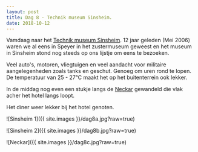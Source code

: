 ```yaml
---
layout: post
title: Dag 8 - Technik museum Sinsheim.
date: 2018-10-12
---
```

Vamdaag naar het [Technik museum Sinsheim](https://sinsheim.technik-museum.de). 12 jaar geleden (Mei 2006) waren we al eens in Speyer in het zustermuseum geweest en het museum in Sinsheim stond nog steeds op ons lijstje om eens te bezoeken.  

Veel auto's, motoren, vliegtuigen en veel aandacht voor militaire aangelegenheden zoals tanks en geschut. Genoeg om uren rond te lopen. De temperatuur van 25 - 27°C maakt het op het buitenterrein ook lekker.  

In de middag nog even een stukje langs de [Neckar](https://nl.m.wikipedia.org/wiki/Neckar) gewandeld die vlak acher het hotel langs loopt.  

Het diner weer lekker bij het hotel genoten.

![Sinsheim 1]({{ site.images }}/dag8a.jpg?raw=true)

![Sinsheim 2]({{ site.images }}/dag8b.jpg?raw=true)

![Neckar]({{ site.images }}/dag8c.jpg?raw=true)
